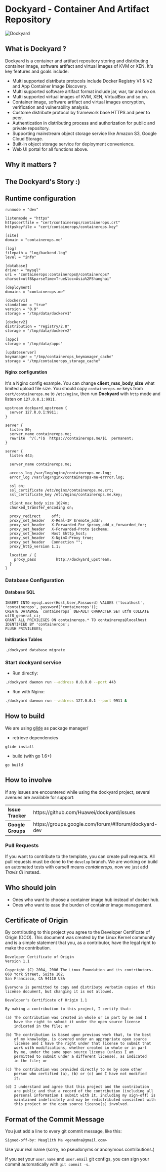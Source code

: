 # Dockyard - Container And Artifact Repository 

![Dockyard](docs/images/dockyard.jpg "Dockyard - Container And Artifact Repository")

## What is Dockyard ?
Dockyard is a container and artifact repository storing and distributing container image, software artifact and virtual images of KVM or XEN. It's key features and goals include:
- Multi supported distribute protocols include Docker Registry V1 & V2 and App Container Image Discovery.
- Multi supported software artifact format include jar, war, tar and so on.
- Multi supported virtual images of KVM, XEN, VirtualBox and so on.
- Container image, software artifact and virtual images encryption, verification and vulnerability analysis.
- Custome distribute protocol by framework base HTTPS and peer to peer. 
- Authentication in distributing process and authorization for public and private repository.
- Supporting mainstream object storage service like Amazon S3, Google Cloud Storage. 
- Built-in object storage service for deployment convenience.
- Web UI portal for all functions above.

## Why it matters ?

## The Dockyard's Story :)

## Runtime configuration

```
runmode = "dev"

listenmode = "https"
httpscertfile = "cert/containerops/containerops.crt"
httpskeyfile = "cert/containerops/containerops.key"

[site]
domain = "containerops.me"

[log]
filepath = "log/backend.log"
level = "info"

[database]
driver = "mysql"
uri = "containerops:containerops@/containerops?charset=utf8&parseTime=True&loc=Asia%2FShanghai"

[deployment]
domains = "containerops.me"

[dockerv1]
standalone = "true"
version = "0.9"
storage = "/tmp/data/dockerv1"

[dockerv2]
distribution = "registry/2.0"
storage = "/tmp/data/dockerv2"

[appc]
storage = "/tmp/data/appc"

[updateserver]
keymanager = "/tmp/containerops_keymanager_cache"
storage = "/tmp/containerops_storage_cache"

```

#### Nginx configuration
It's a Nginx config example. You can change **client_max_body_size** what limited upload file size. You should copy `containerops.me` keys from `cert/containerops.me` to `/etc/nginx`, then run **Dockyard** with `http` mode and listen on `127.0.0.1:9911`.

```nginx
upstream dockyard_upstream {
  server 127.0.0.1:9911;
}

server {
  listen 80;
  server_name containerops.me;
  rewrite  ^/(.*)$  https://containerops.me/$1  permanent;
}

server {
  listen 443;

  server_name containerops.me;

  access_log /var/log/nginx/containerops-me.log;
  error_log /var/log/nginx/containerops-me-errror.log;

  ssl on;
  ssl_certificate /etc/nginx/containerops.me.crt;
  ssl_certificate_key /etc/nginx/containerops.me.key;

  client_max_body_size 1024m;
  chunked_transfer_encoding on;

  proxy_redirect     off;
  proxy_set_header   X-Real-IP $remote_addr;
  proxy_set_header   X-Forwarded-For $proxy_add_x_forwarded_for;
  proxy_set_header   X-Forwarded-Proto $scheme;
  proxy_set_header   Host $http_host;
  proxy_set_header   X-NginX-Proxy true;
  proxy_set_header   Connection "";
  proxy_http_version 1.1;

  location / {
    proxy_pass         http://dockyard_upstream;
  }
}
```

### Database Configuration

#### Database SQL

```
INSERT INTO mysql.user(Host,User,Password) VALUES ('localhost', 'containerops', password('containerops'));
CREATE DATABASE `containerops` DEFAULT CHARACTER SET utf8 COLLATE utf8_general_ci;
GRANT ALL PRIVILEGES ON containerops.* TO containerops@localhost IDENTIFIED BY 'containerops';
FLUSH PRIVILEGES;
```

#### Initlization Tables

```
./dockyard database migrate
```

### Start dockyard service
- Run directly:

```bash
./dockyard daemon run --address 0.0.0.0 --port 443
```

- Run with Nginx:

```bash
./dockyard daemon run --address 127.0.0.1 --port 9911 &
```

## How to build

We are using [glide](https://glide.sh/) as package manager/

* retrieve dependencies
```
glide install
```

* build (with go 1.6+)
```
go build
```

## How to involve
If any issues are encountered while using the dockyard project, several avenues are available for support:
<table>
<tr>
	<th align="left">
	Issue Tracker
	</th>
	<td>
	https://github.com/Huawei/dockyard/issues
	</td>
</tr>
<tr>
	<th align="left">
	Google Groups
	</th>
	<td>
	https://groups.google.com/forum/#!forum/dockyard-dev
	</td>
</tr>
</table>

### Pull Requests

If you want to contribute to the template, you can create pull requests. All pull requests must be done to the `develop` branch. We are working on build an automated tests with ourself means *containerops*, now we just add *Travis CI* instead.

## Who should join
- Ones who want to choose a container image hub instead of docker hub.
- Ones who want to ease the burden of container image management.

## Certificate of Origin
By contributing to this project you agree to the Developer Certificate of
Origin (DCO). This document was created by the Linux Kernel community and is a
simple statement that you, as a contributor, have the legal right to make the
contribution. 

```
Developer Certificate of Origin
Version 1.1

Copyright (C) 2004, 2006 The Linux Foundation and its contributors.
660 York Street, Suite 102,
San Francisco, CA 94110 USA

Everyone is permitted to copy and distribute verbatim copies of this
license document, but changing it is not allowed.

Developer's Certificate of Origin 1.1

By making a contribution to this project, I certify that:

(a) The contribution was created in whole or in part by me and I
    have the right to submit it under the open source license
    indicated in the file; or

(b) The contribution is based upon previous work that, to the best
    of my knowledge, is covered under an appropriate open source
    license and I have the right under that license to submit that
    work with modifications, whether created in whole or in part
    by me, under the same open source license (unless I am
    permitted to submit under a different license), as indicated
    in the file; or

(c) The contribution was provided directly to me by some other
    person who certified (a), (b) or (c) and I have not modified
    it.

(d) I understand and agree that this project and the contribution
    are public and that a record of the contribution (including all
    personal information I submit with it, including my sign-off) is
    maintained indefinitely and may be redistributed consistent with
    this project or the open source license(s) involved.
```

## Format of the Commit Message

You just add a line to every git commit message, like this:

    Signed-off-by: Meaglith Ma <genedna@gmail.com>

Use your real name (sorry, no pseudonyms or anonymous contributions.)

If you set your `user.name` and `user.email` git configs, you can sign your
commit automatically with `git commit -s`.
